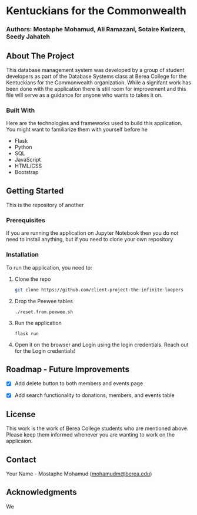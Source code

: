 # Kentuckians for the Commonwealth

### Authors: Mostaphe Mohamud, Ali Ramazani, Sotaire Kwizera, Seedy Jahateh 

## About The Project

This database management system was developed by a group of student developers as part of the Database Systems class at Berea College for the Kentuckians for the Commonwealth organization. While a signifant work has been done with the application there is still room for improvement and this file will serve as a guidance for anyone who wants to takes it on.

### Built With

Here are the technologies and frameworks used to build this application. You might want to familiarize them with yourself before he

* Flask
* Python
* SQL
* JavaScript
* HTML/CSS
* Bootstrap

## Getting Started

This is the repository of another 

### Prerequisites

If you are running the application on Jupyter Notebook then you do not need to install anything, but if you need to clone your own repository  

### Installation

To run the application, you need to:

1. Clone the repo
   ```sh
   git clone https://github.com/client-project-the-infinite-loopers
   ```
2. Drop the Peewee tables
   ```
   ./reset.from.peewee.sh
   ```
4. Run the application 
   ```
   flask run
   ```
5. Open it on the browser and Login using the login credentials. Reach out for the Login credentials!


## Roadmap - Future Improvements 

- [x] Add delete button to both members and events page
- [x] Add search functionality to donations, members, and events table 


## License

This work is the work of Berea College students who are mentioned above. Please keep them informed whenever you are wanting to work on the applicaion.  


## Contact

Your Name - Mostaphe Mohamud (mohamudm@berea.edu)

## Acknowledgments

We 



